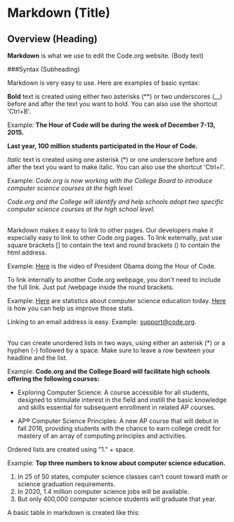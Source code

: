# Markdown (Title)

## Overview (Heading)

**Markdown** is what we use to edit the Code.org website. (Body text) 


###Syntax (Subheading)

Markdown is very easy to use. Here are examples of basic syntax:

**Bold** text is created using either two asterisks (**) or two underscores (__) before and after the text you want to bold. You can also use the shortcut 'Ctrl+B'. 

Example: **The Hour of Code will be during the week of December 7-13, 2015.**

__Last year, 100 million students participated in the Hour of Code.__

*Italic* text is created using one asterisk (*) or one underscore before and after the text you want to make italic. You can also use the shortcut 'Ctrl+I'. 

Example: *Code.org is now working with the College Board to introduce computer science courses at the high level.*

_Code.org and the College will identify and help schools adopt two specific computer science courses at the high school level._
<br/>
<br/>

Markdown makes it easy to link to other pages. Our developers make it especially easy to link to other Code.org pages. To link externally, just use square brackets [] to contain the text and round brackets () to contain the html address. 

Example: [Here](https://www.youtube.com/watch?v=AI_dayIQWV4) is the video of President Obama doing the Hour of Code. 

To link internally to another Code.org webpage, you don't need to include the full link. Just put /webpage inside the round brackets.

Example: [Here](/promote) are statistics about computer science education today. [Here](/help) is how you can help us improve those stats. 

Linking to an email address is easy. Example: <support@code.org>.
<br/>
<br/>

You can create unordered lists in two ways, using either an asterisk (*) or a hyphen (-) followed by a space. Make sure to leave a row bewteen your headline and the list. 

Example: **Code.org and the College Board will facilitate high schools offering the following courses:**

* Exploring Computer Science: A course accessible for all students, designed to stimulate interest in the field and instill the basic knowledge and skills essential for subsequent enrollment in related AP courses.

- AP® Computer Science Principles: A new AP course that will debut in fall 2016, providing students with the chance to earn college credit for mastery of an array of computing principles and activities.

Ordered lists are created using "1." + space. 

Example: **Top three numbers to know about computer science education.**

1. In 25 of 50 states, computer science classes can't count toward math or science graduation requirements. 
2. In 2020, 1.4 million computer science jobs will be available. 
3. But only 400,000 computer science students will graduate that year. 


A basic table in markdown is created like this: 












